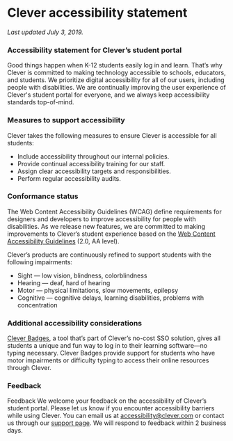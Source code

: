 # Clever accessibility statement

_Last updated July 3, 2019._

### Accessibility statement for Clever’s student portal ###

Good things happen when K-12 students easily log in and learn. That’s why Clever is committed to making technology accessible to schools, educators, and students. We prioritize digital accessibility for all of our users, including people with disabilities. We are continually improving the user experience of Clever's student portal for everyone, and we always keep accessibility standards top-of-mind.

### Measures to support accessibility ###

Clever takes the following measures to ensure Clever is accessible for all students:

*  Include accessibility throughout our internal policies.
*  Provide continual accessibility training for our staff.
*  Assign clear accessibility targets and responsibilities.
*  Perform regular accessibility audits.

### Conformance status ###

The Web Content Accessibility Guidelines (WCAG) define requirements for designers and developers to improve accessibility for people with disabilities. As we release new features, we are committed to making improvements to Clever’s student experience based on the [Web Content Accessibility Guidelines](https://www.w3.org/TR/WCAG20/) (2.0, AA level).

Clever’s products are continuously refined to support students with the following impairments:

*  Sight — low vision, blindness, colorblindness
*  Hearing — deaf, hard of hearing
*  Motor — physical limitations, slow movements, epilepsy
*  Cognitive — cognitive delays, learning disabilities, problems with concentration


### Additional accessibility considerations ###

[Clever Badges](https://clever.com/products/badges), a tool that’s part of Clever’s no-cost SSO solution, gives all students a unique and fun way to log in to their learning software—no typing necessary. Clever Badges provide support for students who have motor impairments or difficulty typing to access their online resources through Clever.

### Feedback ###

Feedback
We welcome your feedback on the accessibility of Clever’s student portal. Please let us know if you encounter accessibility barriers while using Clever. You can email us at accessibility@clever.com or contact us through our [support page](https://clever.com/about/contact). We will respond to feedback within 2 business days.
